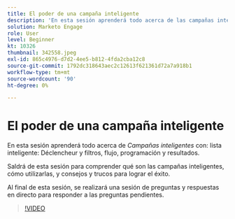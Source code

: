 ```yaml
---
title: El poder de una campaña inteligente
description: 'En esta sesión aprenderá todo acerca de las campañas inteligentes, incluidas Lista inteligente: Déclencheur y filtros, Flujo, Programación y Resultados.'
solution: Marketo Engage
role: User
level: Beginner
kt: 10326
thumbnail: 342558.jpeg
exl-id: 865c4976-d7d2-4ee5-b812-4fda2cba12c8
source-git-commit: 1792dc318643aec2c12613f621361d72a7a918b1
workflow-type: tm+mt
source-wordcount: '90'
ht-degree: 0%

---
```


# El poder de una campaña inteligente

En esta sesión aprenderá todo acerca de *Campañas inteligentes* con: lista inteligente: Déclencheur y filtros, flujo, programación y resultados.

Saldrá de esta sesión para comprender qué son las campañas inteligentes, cómo utilizarlas, y consejos y trucos para lograr el éxito.

Al final de esta sesión, se realizará una sesión de preguntas y respuestas en directo para responder a las preguntas pendientes.

>[!VIDEO](https://video.tv.adobe.com/v/342558/?quality=12&learn=on)
